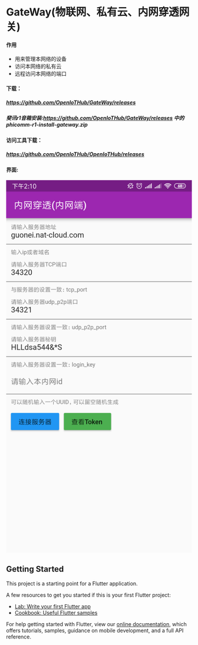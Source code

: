 # GateWay(物联网、私有云、内网穿透网关)
#### 作用
- 用来管理本网络的设备
- 访问本网络的私有云
- 远程访问本网络的端口

#### 下载：
##### https://github.com/OpenIoTHub/GateWay/releases
##### 斐讯r1音箱安装:https://github.com/OpenIoTHub/GateWay/releases 中的phicomm-r1-install-gateway.zip
#### 访问工具下载：
##### https://github.com/OpenIoTHub/OpenIoTHub/releases
#### 界面:
![image](./image/screen.png)
## Getting Started

This project is a starting point for a Flutter application.

A few resources to get you started if this is your first Flutter project:

- [Lab: Write your first Flutter app](https://flutter.io/docs/get-started/codelab)
- [Cookbook: Useful Flutter samples](https://flutter.io/docs/cookbook)

For help getting started with Flutter, view our 
[online documentation](https://flutter.io/docs), which offers tutorials, 
samples, guidance on mobile development, and a full API reference.
